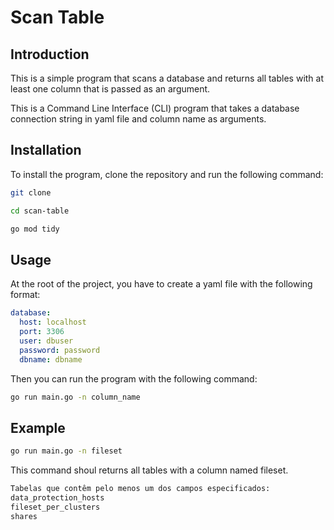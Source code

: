 # Scan Table

## Introduction

This is a simple program that scans a database and returns all tables with at least one column that is passed as an argument.

This is a Command Line Interface (CLI) program that takes a database connection string in yaml file and column name as arguments.

## Installation

To install the program, clone the repository and run the following command:

```bash
git clone

cd scan-table

go mod tidy

```
## Usage

At the root of the project, you have to create a yaml file with the following format:

```yaml
database:
  host: localhost
  port: 3306
  user: dbuser
  password: password
  dbname: dbname

```

Then you can run the program with the following command:

```bash
go run main.go -n column_name
```

## Example

```bash
go run main.go -n fileset
```
This command shoul returns all tables with a column named fileset.

```bash
Tabelas que contêm pelo menos um dos campos especificados:
data_protection_hosts
fileset_per_clusters
shares
```
